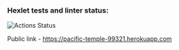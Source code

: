 ### Hexlet tests and linter status:
![Actions Status](/workflows/hexlet-check/badge.svg)

Public link - https://pacific-temple-99321.herokuapp.com